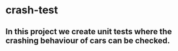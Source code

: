 # crash-test
## In this project we create unit tests where the crashing behaviour of cars can be checked.
